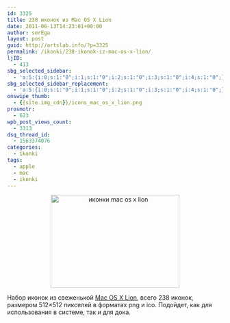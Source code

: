 ```yaml
---
id: 3325
title: 238 иконок из Mac OS X Lion
date: 2011-06-13T14:23:01+00:00
author: serEga
layout: post
guid: http://artslab.info/?p=3325
permalink: /ikonki/238-ikonok-iz-mac-os-x-lion/
ljID:
  - 413
sbg_selected_sidebar:
  - 'a:5:{i:0;s:1:"0";i:1;s:1:"0";i:2;s:1:"0";i:3;s:1:"0";i:4;s:1:"0";}'
sbg_selected_sidebar_replacement:
  - 'a:5:{i:0;s:1:"0";i:1;s:1:"0";i:2;s:1:"0";i:3;s:1:"0";i:4;s:1:"0";}'
onswipe_thumb:
  - {{site.img_cdn}}/icons_mac_os_x_lion.png
prosmotr:
  - 623
wpb_post_views_count:
  - 3313
dsq_thread_id:
  - 1563374076
categories:
  - ikonki
tags:
  - apple
  - mac
  - ikonki
---
```

<center>
  <a href="{{site.img_cdn}}/icons_mac_os_x_lion.png"><img src="{{site.img_cdn}}/icons_mac_os_x_lion-300x217.png" alt="иконки mac os x lion" title="icons_mac_os_x_lion" width="300" height="217" class="alignnone size-medium wp-image-3326" /></a>
</center>

Набор иконок из свеженькой [Mac OS X Lion](http://lordalpha1.deviantart.com/art/Mac-OS-X-Lion-DP4-Icon-Pack-212708369), всего 238 иконок, размером 512&#215;512 пикселей в форматах png и ico. Подойдет, как для использования в системе, так и для дока.
